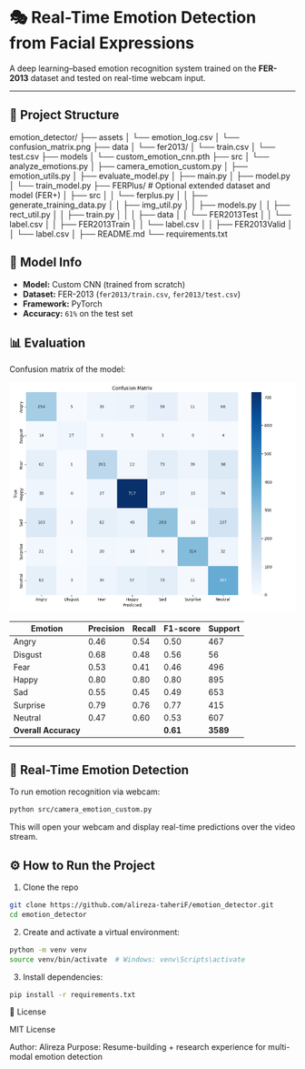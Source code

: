 # 🎭 Real-Time Emotion Detection from Facial Expressions

A deep learning–based emotion recognition system trained on the **FER-2013** dataset and tested on real-time webcam input.

---

## 📁 Project Structure



emotion_detector/
├── assets
│  └── emotion_log.csv
│  └── confusion_matrix.png
├── data 
│ └── fer2013/
│           └── train.csv
│           └── test.csv
├── models
│ └── custom_emotion_cnn.pth
├── src
│  └── analyze_emotions.py
│  ├── camera_emotion_custom.py
│  ├── emotion_utils.py
│  ├── evaluate_model.py
│  ├── main.py
│  ├── model.py
│  └── train_model.py
├── FERPlus/ # Optional extended dataset and model (FER+)
│ ├── src
│ │  └── ferplus.py
│ │  ├── generate_training_data.py
│ │  ├── img_util.py
│ │  ├── models.py
│ │  ├── rect_util.py
│ │  ├── train.py
│ │
│ ├── data 
│ │      └── FER2013Test 
│ │                    └── label.csv
│ │      ├── FER2013Train 
│ │                    └── label.csv
│ │      ├── FER2013Valid 
│ │                    └── label.csv
│ 
├── README.md
└── requirements.txt


## 🧠 Model Info

- **Model:** Custom CNN (trained from scratch)
- **Dataset:** FER-2013 (`fer2013/train.csv`, `fer2013/test.csv`)
- **Framework:** PyTorch
- **Accuracy:** `61%` on the test set

## 📊 Evaluation

Confusion matrix of the model:

![Confusion Matrix](assets/confusion_matrix.png)

| Emotion   | Precision | Recall | F1-score | Support |
|-----------|-----------|--------|----------|---------|
| Angry     | 0.46      | 0.54   | 0.50     | 467     |
| Disgust   | 0.68      | 0.48   | 0.56     | 56      |
| Fear      | 0.53      | 0.41   | 0.46     | 496     |
| Happy     | 0.80      | 0.80   | 0.80     | 895     |
| Sad       | 0.55      | 0.45   | 0.49     | 653     |
| Surprise  | 0.79      | 0.76   | 0.77     | 415     |
| Neutral   | 0.47      | 0.60   | 0.53     | 607     |
| **Overall Accuracy** | | | **0.61** | **3589** |

---

## 🎥 Real-Time Emotion Detection

To run emotion recognition via webcam:

```bash
python src/camera_emotion_custom.py
```

This will open your webcam and display real-time predictions over the video stream.

## ⚙️ How to Run the Project
1. Clone the repo
```bash
git clone https://github.com/alireza-taheriF/emotion_detector.git
cd emotion_detector
```

2. Create and activate a virtual environment:
```bash
python -m venv venv
source venv/bin/activate  # Windows: venv\Scripts\activate
```

3. Install dependencies:
```bash
pip install -r requirements.txt
```

🔖 License

MIT License

Author: Alireza
Purpose: Resume-building + research experience for multi-modal emotion detection
